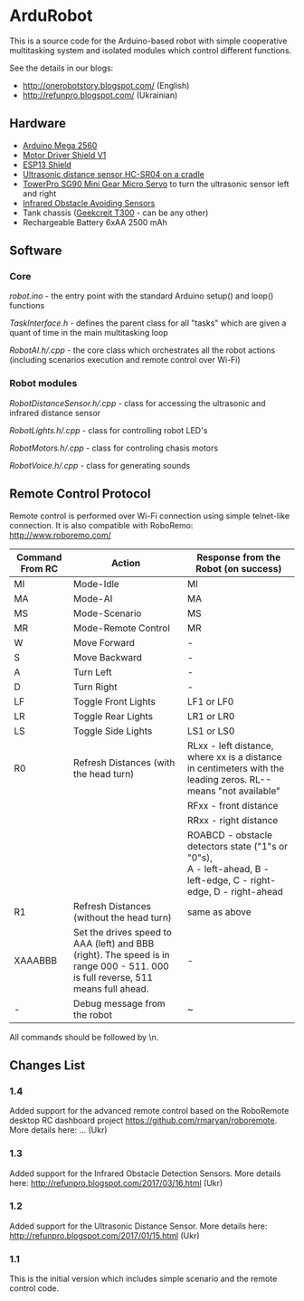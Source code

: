 # ArduRobot

This is a source code for the Arduino-based robot with simple cooperative multitasking system and isolated modules which control different functions.

See the details in our blogs:
 * http://onerobotstory.blogspot.com/ (English)
 * http://refunpro.blogspot.com/ (Ukrainian)
 
## Hardware

* [Arduino Mega 2560](http://www.banggood.com/Mega2560-R3-ATmega2560-16AU-Control-Board-With-USB-Cable-For-Arduino-p-73020.html?p=M908156347868201609Y)
* [Motor Driver Shield V1](http://www.banggood.com/Motor-Drive-Shield-L293D-for-Arduino-Duemilanove-Mega-UNO-p-72855.html?p=M908156347868201609Y)
* [ESP13 Shield](http://www.banggood.com/ESP8266-Web-Server-Port-WiFi-Expansion-Board-ESP-13-Compatible-With-Arduino-p-1008124.html?p=M908156347868201609Y)
* [Ultrasonic distance sensor HC-SR04 on a cradle](http://www.banggood.com/HC-SR04-Ultrasonic-Module-Distance-Measuring-Transducer-Sensor-With-Mount-Bracket-p-1029445.html?p=M908156347868201609Y)
* [TowerPro SG90 Mini Gear Micro Servo](http://www.banggood.com/TowerPro-SG90-Mini-Gear-Micro-Servo-9g-For-RC-Airplane-Helicopter-p-1009914.html?p=M908156347868201609Y) to turn the ultrasonic sensor left and right
* [Infrared Obstacle Avoiding Sensors](http://www.banggood.com/5Pcs-Infrared-Obstacle-Avoidance-Sensor-For-Arduino-Smart-Car-Robot-p-951032.html?p=M908156347868201609Y)
* Tank chassis ([Geekcreit T300](http://www.banggood.com/DIY-DT300-WIFI-Double-Layer-Decker-Tracked-Model-Tank-Compatible-With-Arduino-UNO-R3-p-1079947.html?p=M908156347868201609Y) - can be any other)
* Rechargeable Battery 6xAA 2500 mAh

## Software

### Core

*robot.ino* - the entry point with the standard Arduino setup() and loop() functions

*TaskInterface.h* - defines the parent class for all "tasks" which are given a quant of time in the main multitasking loop

*RobotAI.h/.cpp* - the core class which orchestrates all the robot actions (including scenarios execution and remote control over Wi-Fi)

### Robot modules

*RobotDistanceSensor.h/.cpp* - class for accessing the ultrasonic and infrared distance sensor

*RobotLights.h/.cpp* - class for controlling robot LED's

*RobotMotors.h/.cpp* - class for controling chasis motors

*RobotVoice.h/.cpp* - class for generating sounds

## Remote Control Protocol

Remote control is performed over Wi-Fi connection using simple telnet-like connection. It is also compatible with RoboRemo: http://www.roboremo.com/

| Command From RC | Action                 | Response from the Robot (on success)        |
| ----------------| ---------------------- | ------------------------------------------- |
| MI              | Mode-Idle              | MI                                          |
| MA              | Mode-AI                | MA                                          |
| MS              | Mode-Scenario          | MS                                          |
| MR              | Mode-Remote Control    | MR                                          |
| W               | Move Forward           | -                                           | 
| S               | Move Backward          | -                                           |
| A               | Turn Left              | -                                           |
| D               | Turn Right             | -                                           |
| LF              | Toggle Front Lights    | LF1 or LF0                                  |
| LR              | Toggle Rear Lights     | LR1 or LR0                                  |
| LS              | Toggle Side Lights     | LS1 or LS0                                  |
| R0              | Refresh Distances (with the head turn) | RLxx - left distance, where xx is a distance in centimeters with the leading zeros. RL-- means "not available" |
|                 |                        | RFxx - front distance                          |
|                 |                        | RRxx - right distance                          |
|                 |                        | ROABCD - obstacle detectors state ("1"s or "0"s), <BR> A - left-ahead, B - left-edge, C - right-edge, D - right-ahead |
| R1              | Refresh Distances (without the head turn) | same as above                |
| XAAABBB         | Set the drives speed to AAA (left) and BBB (right). The speed is in range 000 - 511. 000 is full reverse, 511 means full ahead. | - |
| -               | Debug message from the robot | ~<message text>                           |

All commands should be followed by \n.

## Changes List
### 1.4
Added support for the advanced remote control based on the RoboRemote desktop RC dashboard project https://github.com/rmaryan/roboremote. More details here: ... (Ukr) 
### 1.3
Added support for the Infrared Obstacle Detection Sensors. More details here: http://refunpro.blogspot.com/2017/03/16.html (Ukr)
### 1.2
Added support for the Ultrasonic Distance Sensor. More details here: http://refunpro.blogspot.com/2017/01/15.html (Ukr)
### 1.1
This is the initial version which includes simple scenario and the remote control code.
